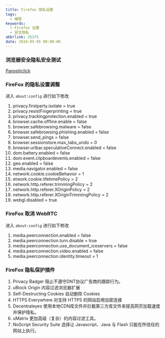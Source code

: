 ```yaml
---
title: Firefox 隐私设置
tags:
  - 编程
keywords:
  - Firefox 设置
  - 安全隐私
abbrlink: 35375
date: 2018-05-05 00:00:00
---
```


### 浏览器安全隐私安全测试
[Panopticlick](https://panopticlick.eff.org/)

### FireFox 的隐私设置调整
进入 `about:config` 进行如下修改
1. privacy.firstparty.isolate = true
2. privacy.resistFingerprinting = true
3. privacy.trackingprotection.enabled = true
4. browser.cache.offline.enable = false
5. browser.safebrowsing.malware = false
6. browser.safebrowsing.phishing.enabled = false
7. browser.send_pings = false
8. browser.sessionstore.max_tabs_undo = 0
9. browser.urlbar.speculativeConnect.enabled = false
10. dom.battery.enabled = false
11. dom.event.clipboardevents.enabled = false
12. geo.enabled = false
13. media.navigator.enabled = false
14. network.cookie.cookieBehavior = 1
15. etwork.cookie.lifetimePolicy = 2
16. network.http.referer.trimmingPolicy = 2
17. network.http.referer.XOriginPolicy = 2
18. network.http.referer.XOriginTrimmingPolicy = 2
19. webgl.disabled = true

### FireFox 取消 WebRTC
进入 `about:config` 进行如下修改
1. media.peerconnection.enabled = false
2. media.peerconnection.turn.disable = true
3. media.peerconnection.use_document_iceservers = false
4. media.peerconnection.video.enabled = false
5. media.peerconnection.identity.timeout = 1

### FireFox 隐私保护插件
1. Privacy Badger 阻止不遵守DNT协议广告商的跟踪行为。
2. uBlock Origin 内容过滤浏览器扩展
3. Self-Destructing Cookies 自动删除 Cookies
4. HTTPS Everywhere 对支持 HTTPS 的网站启用加密连接
5. Decentraleyes 使用本地CDN库文件并拦截第三方库文件来提高网页加载速度并保护隐私。
6. uMatrix 更加高级（复杂）的内容过滤工具。
7. NoScript Security Suite 选择让 Javascript、Java 与 Flash 只能在所信任的网站上执行。